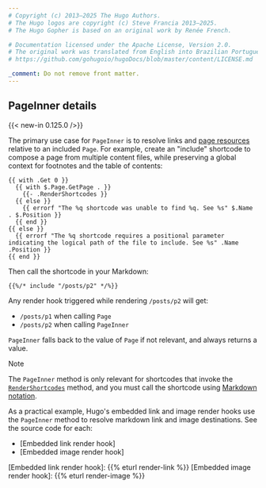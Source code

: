 ```yaml
---
# Copyright (c) 2013–2025 The Hugo Authors.
# The Hugo logos are copyright (c) Steve Francia 2013–2025.
# The Hugo Gopher is based on an original work by Renée French.

# Documentation licensed under the Apache License, Version 2.0.
# The original work was translated from English into Brazilian Portuguese.
# https://github.com/gohugoio/hugoDocs/blob/master/content/LICENSE.md

_comment: Do not remove front matter.
---
```


## PageInner details

{{< new-in 0.125.0 />}}

The primary use case for `PageInner` is to resolve links and [page resources](g) relative to an included `Page`. For example, create an "include" shortcode to compose a page from multiple content files, while preserving a global context for footnotes and the table of contents:

```go-html-template {file="layouts/shortcodes/include.html" copy=true}
{{ with .Get 0 }}
  {{ with $.Page.GetPage . }}
    {{- .RenderShortcodes }}
  {{ else }}
    {{ errorf "The %q shortcode was unable to find %q. See %s" $.Name . $.Position }}
  {{ end }}
{{ else }}
  {{ errorf "The %q shortcode requires a positional parameter indicating the logical path of the file to include. See %s" .Name .Position }}
{{ end }}
```

Then call the shortcode in your Markdown:

```text {file="content/posts/p1.md"}
{{%/* include "/posts/p2" */%}}
```

Any render hook triggered while rendering `/posts/p2` will get:

- `/posts/p1` when calling `Page`
- `/posts/p2` when calling `PageInner`

`PageInner` falls back to the value of `Page` if not relevant, and always returns a value.

> [!note]
> The `PageInner` method is only relevant for shortcodes that invoke the [`RenderShortcodes`] method, and you must call the shortcode using [Markdown notation].

As a practical example, Hugo's embedded link and image render hooks use the `PageInner` method to resolve markdown link and image destinations. See the source code for each:

- [Embedded link render hook]
- [Embedded image render hook]

[`RenderShortcodes`]: /methods/page/rendershortcodes/
[Markdown notation]: /content-management/shortcodes/#notation
[Embedded link render hook]: {{% eturl render-link %}}
[Embedded image render hook]: {{% eturl render-image %}}
